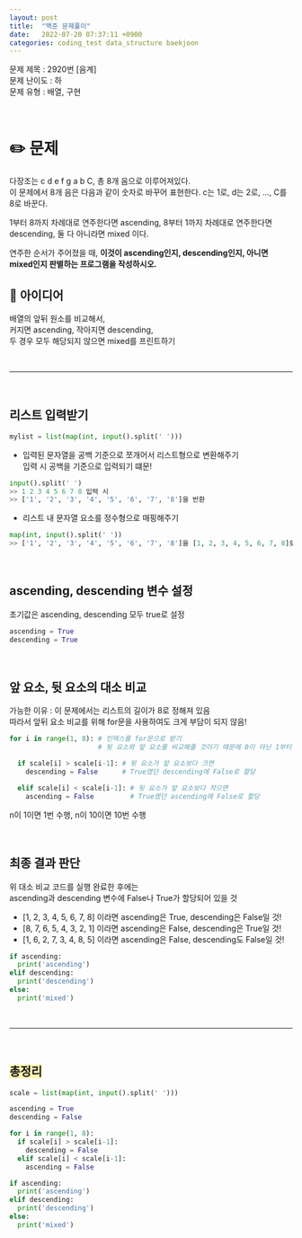 ```yaml
---
layout: post
title:  "백준 문제풀이"
date:   2022-07-20 07:37:11 +0900
categories: coding_test data_structure baekjoon
---
```


문제 제목 : 2920번 [음계]  
문제 난이도 : 하   
문제 유형 : 배열, 구현


<br>   

# ✏️ 문제

다장조는 c d e f g a b C, 총 8개 음으로 이루어져있다.    
이 문제에서 8개 음은 다음과 같이 숫자로 바꾸어 표현한다. c는 1로, d는 2로, ..., C를 8로 바꾼다.

1부터 8까지 차례대로 연주한다면 ascending, 8부터 1까지 차례대로 연주한다면 descending, 둘 다 아니라면 mixed 이다.    

연주한 순서가 주어졌을 때, **이것이 ascending인지, descending인지, 아니면 mixed인지 판별하는 프로그램을 작성하시오.**


## 🔔 아이디어
배열의 앞뒤 원소를 비교해서,    
커지면 ascending, 작아지면 descending,    
두 경우 모두 해당되지 않으면 mixed를 프린트하기

<br> 

--- 

<br>

## 리스트 입력받기 
``` python
mylist = list(map(int, input().split(' ')))
```

* 입력된 문자열을 공백 기준으로 쪼개어서 리스트형으로 변환해주기   
입력 시 공백을 기준으로 입력되기 떄문!    
``` python
input().split(' ')
>> 1 2 3 4 5 6 7 8 입력 시
>> ['1', '2', '3', '4', '5', '6', '7', '8']을 반환
```
      
    
     
* 리스트 내 문자열 요소를 정수형으로 매핑해주기
``` python
map(int, input().split(' '))
>> ['1', '2', '3', '4', '5', '6', '7', '8']을 [1, 2, 3, 4, 5, 6, 7, 8]로 변환
```


<br>


## ascending, descending 변수 설정  
초기값은 ascending, descending 모두 true로 설정
``` python
ascending = True
descending = True
```


<br>


## 앞 요소, 뒷 요소의 대소 비교    
가능한 이유 : 이 문제에서는 리스트의 길이가 8로 정해져 있음    
따라서 앞뒤 요소 비교를 위해 for문을 사용하여도 크게 부담이 되지 않음!
``` python
for i in range(1, 8): # 인덱스를 for문으로 받기
                      # 뒷 요소와 앞 요소를 비교해줄 것이기 때문에 0이 아닌 1부터 시작

  if scale[i] > scale[i-1]: # 뒷 요소가 앞 요소보다 크면
    descending = False      # True였던 descending에 False로 할당

  elif scale[i] < scale[i-1]: # 뒷 요소가 앞 요소보다 작으면
    ascending = False         # True였던 ascending에 False로 할당
```
n이 1이면 1번 수행, n이 10이면 10번 수행


<br>


## 최종 결과 판단    
위 대소 비교 코드를 실행 완료한 후에는     
ascending과 descending 변수에 False나 True가 할당되어 있을 것     

* [1, 2, 3, 4, 5, 6, 7, 8] 이라면 ascending은 True, descending은 False일 것!   
* [8, 7, 6, 5, 4, 3, 2, 1] 이라면 ascending은 False, descending은 True일 것!   
* [1, 6, 2, 7, 3, 4, 8, 5] 이라면 ascending은 False, descending도 False일 것!   

``` python
if ascending:
  print('ascending')
elif descending:
  print('descending')
else:
  print('mixed')
```


<br> 

--- 

<br>


## <span style="background-color:#fff5b1;">총정리</span>
``` python
scale = list(map(int, input().split(' ')))

ascending = True
descending = False

for i in range(1, 8):
  if scale[i] > scale[i-1]:
    descending = False
  elif scale[i] < scale[i-1]:
    ascending = False

if ascending:
  print('ascending')
elif descending:
  print('descending')
else:
  print('mixed')
```